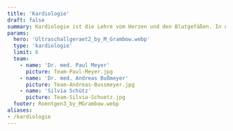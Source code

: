 ```yaml
---
title: 'Kardiologie'
draft: false
summary: Kardiologie ist die Lehre vom Herzen und den Blutgefäßen. In diesem Fachbereich untersuchen und behandeln wir Erkrankungen wie Herzschwäche, Bluthochdruck oder Herzrhythmusstörungen. Unser Ziel ist es, Ihre Herzgesundheit zu erhalten und zu verbessern.
params:
  hero: 'Ultraschallgeraet2_by_M_Grambow.webp'
  type: 'kardiologie'
  limit: 6
  team:
    - name: 'Dr. med. Paul Meyer'
      picture: Team-Paul-Meyer.jpg
    - name: 'Dr. med. Andreas Bußmeyer'
      picture: Team-Andreas-Bussmeyer.jpg
    - name: 'Silvia Schütz'
      picture: Team-Silvia-Schuetz.jpg
  footer: Roentgen3_by_MGrambow.webp
aliases:
- /kardiologie
---
```


